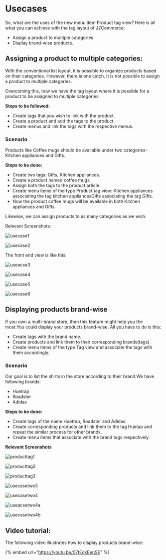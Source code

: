 # Usecases

So, what are the uses of the new menu item Product tag view? Here is all what you can achieve with the tag layout of J2Commerce:

* Assign a product to multiple categories
* Display brand-wise products.

## Assigning a product to multiple categories: <a href="#assigning-a-product-to-multiple-categories" id="assigning-a-product-to-multiple-categories"></a>

With the conventional list layout, it is possible to organize products based on their categories. However, there is one catch. It is not possible to assign a product to multiple categories.

Overcoming this, now we have the tag layout where it is possible for a product to be assigned to multiple categories.

**Steps to be followed:**

* Create tags that you wish to link with the product.
* Create a product and add the tags to the product.
* Create menus and link the tags with the respective menus.

### Scenario <a href="#scenario" id="scenario"></a>

Products like Coffee mugs should be available under two categories- Kitchen appliances and Gifts.

**Steps to be done:**

* Create two tags: Gifts, Kitchen appliances.
* Create a product named coffee mugs.
* Assign both the tags to the product article.
* Create menu items of the type Product tag view: Kitchen appliances associating the tag kitchen appliancesGifts associating the tag Gifts.
* Now the product coffee mugs will be available in both Kitchen appliances and Gifts.

Likewise, we can assign products to as many categories as we wish.

Relevant Screenshots:

![usecase1](https://raw.githubusercontent.com/j2store/doc-images/master/layout/usecases/producttagusecase1.png)

![usecase2](https://raw.githubusercontent.com/j2store/doc-images/master/layout/usecases/producttagusecase2.png)

The front end view is like this:

![useacse3](https://raw.githubusercontent.com/j2store/doc-images/master/layout/usecases/producttagusecase3.png)

![usecase4](https://raw.githubusercontent.com/j2store/doc-images/master/layout/usecases/producttagusecase4.png)

![usecase5](https://raw.githubusercontent.com/j2store/doc-images/master/layout/usecases/producttagusecase5.png)

![usecase6](https://raw.githubusercontent.com/j2store/doc-images/master/layout/usecases/producttagusecase6.png)

## Displaying products brand-wise <a href="#displaying-products-brand-wise" id="displaying-products-brand-wise"></a>

If you own a multi-brand store, then this feature might help you the most.You could display your products brand-wise. All you have to do is this:

* Create tags with the brand name.
* Create products and link them to their corresponding brands(tags).
* Create menu items of the type Tag view and associate the tags with them accordingly.

### Scenario <a href="#scenario-1" id="scenario-1"></a>

Our goal is to list the shirts in the store according to their brand.We have following brands:

* Huetrap
* Roadster
* Adidas

**Steps to be done:**

* Create tags of the name Huetrap, Roadster and Adidas.
* Create corresponding products and link them to the tag Huetap and repeat the similar process for other brands.
* Create menu items that associate with the brand tags respectively.

**Relevant Screenshots**

![producttag1](https://raw.githubusercontent.com/j2store/doc-images/master/layout/usecases/producttagusecasetwo1.png)

![producttag2](https://raw.githubusercontent.com/j2store/doc-images/master/layout/usecases/producttagusecasetwo2a.png)

![producttag3](https://raw.githubusercontent.com/j2store/doc-images/master/layout/usecases/producttagusecasetwo2b.png)

![usecasetwo3](https://raw.githubusercontent.com/j2store/doc-images/master/layout/usecases/producttagusecasetwo3.png)

![usecasetwo4](https://raw.githubusercontent.com/j2store/doc-images/master/layout/usecases/producttagusecasetwo4.png)

![useacsetwo4a](https://raw.githubusercontent.com/j2store/doc-images/master/layout/usecases/producttagusecasetwo4a.png)

![usecasetwo4b](https://raw.githubusercontent.com/j2store/doc-images/master/layout/usecases/producttagusecasetwo4b.png)

## Video tutorial: <a href="#video-tutorial" id="video-tutorial"></a>

The following video illustrates how to display products brand-wise:

{% embed url="https://youtu.be/07tEdkEenSE" %}
